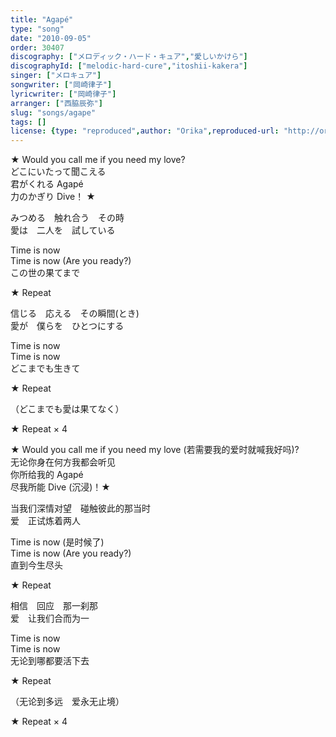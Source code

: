 ```yaml
---
title: "Agapé"
type: "song"
date: "2010-09-05"
order: 30407
discography: ["メロディック・ハード・キュア","愛しいかけら"]
discographyId: ["melodic-hard-cure","itoshii-kakera"]
singer: ["メロキュア"]
songwriter: ["岡崎律子"]
lyricwriter: ["岡崎律子"]
arranger: ["西脇辰弥"]
slug: "songs/agape"
tags: []
license: {type: "reproduced",author: "Orika",reproduced-url: "http://orikamushi.myweb.hinet.net/",reproduced-website: "織歌蟲網站"}
---
```


★ Would you call me if you need my love?   
どこにいたって聞こえる   
君がくれる Agapé   
力のかぎり Dive！ ★   
  
みつめる　触れ合う　その時   
愛は　二人を　試している   
  
Time is now   
Time is now (Are you ready?)   
この世の果てまで   
  
★ Repeat   
  
信じる　応える　その瞬間(とき)   
愛が　僕らを　ひとつにする   
  
Time is now   
Time is now  
どこまでも生きて   
  
★ Repeat  
  
（どこまでも愛は果てなく）  
  
★ Repeat × 4   
  
★ Would you call me if you need my love (若需要我的爱时就喊我好吗)?  
无论你身在何方我都会听见  
你所给我的 Agapé   
尽我所能 Dive (沉浸)！★   
  
当我们深情对望　碰触彼此的那当时  
爱　正试炼着两人  
  
Time is now (是时候了)   
Time is now (Are you ready?)   
直到今生尽头  
  
★ Repeat   
  
相信　回应　那一刹那  
爱　让我们合而为一  
  
Time is now   
Time is now  
无论到哪都要活下去  
  
★ Repeat  
  
（无论到多远　爱永无止境）  
  
★ Repeat × 4
